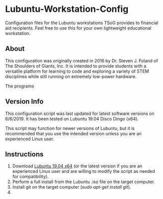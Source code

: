 # Lubuntu-Workstation-Config
Configuration files for the Lubuntu workstations TSoG provides to financial aid recipients. Feel free to use this for your own lightweight educational workstation.

## About
This configuration was originally created in 2016 by Dr. Steven J. Foland of The Shoulders of Giants, Inc. It is intended to provide students with a versatile platform for learning to code and exploring a variety of STEM disciplines while still running on extremely low-power hardware.

The programs 

## Version Info
This configuration script was last updated for latest software versions on 6/6/2019. It has been tested on Lubuntu 19.04 Disco Dingo (x64).

This script may function for newer versions of Lubuntu, but it is recommended that you use the intended version unless you are an experienced Linux user.

## Instructions
1. Download [Lubuntu 19.04 x64](http://cdimage.ubuntu.com/lubuntu/releases/19.04/release/lubuntu-19.04-desktop-amd64.iso) (or the latest version if you are an experienced Linux user and are willing to modify the script as needed for compatibility).
2. Perform a full install from the Lubuntu .iso file on the target computer.
3. Install git on the target computer (*sudo apt-get install git*).
4. 

